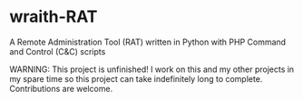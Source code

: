 # wraith-RAT
A Remote Administration Tool (RAT) written in Python with PHP Command and Control (C&amp;C) scripts

WARNING: This project is unfinished! I work on this and my other 
projects in my spare time so this project can take indefinitely long to 
complete. Contributions are welcome.
